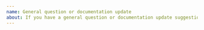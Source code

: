 ```yaml
---
name: General question or documentation update
about: If you have a general question or documentation update suggestion around the test framework.
---
```

<!--
    Your feedback and support is greatly appreciated, thanks for contributing!
-->
